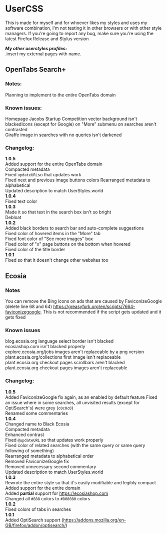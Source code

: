 # UserCSS
This is made for myself and for whoever likes my styles and uses my software combination, I'm not testing it in other browsers or with other style managers. If you're going to report any bug, make sure you're using the latest Firefox Release and Stylus version

***My other userstyles profiles:***<br>
.insert my external pages with name.

## OpenTabs Search+ <!--********************************************************************************************************************************************-->
### Notes:
Planning to implement to the entire OpenTabs domain
### Known issues:
Homepage Jacobs Startup Competition vector background isn't<br>
blackedIcons (except for Google) on "More" submenu on searches aren't contrasted<br>
Giraffe image in searches with no queries isn't darkened<br>
### Changelog:
**1.0.5**<br>
Added support for the entire OpenTabs domain<br>
Compacted metadata<br>
Fixed `updateURL`so that updates work<br>
Fixed next and previous image buttons colors
Rearranged metadata to alphabetical<br>
Updated description to match UserStyles.world<br>
**1.0.4**<br>
Fixed text color<br>
**1.0.3**<br>
Made it so that text in the search box isn't so bright<br>
Debloat<br>
**1.0.2**<br>
Added black borders to search bar and auto-complete suggestions<br>
Fixed color of hovered items in the "More" tab<br>
Fixed font color of "See more images" box<br>
Fixed color of "x" page buttons on the bottom when hovered<br>
Fixed color of the title border<br>
**1.0.1**<br>
Fixed so that it doesn't change other websites too
## Ecosia <!--******************************************************************************************************************************************************-->
### Notes
You can remove the Bing icons on ads that are caused by FaviconizeGoogle (delete line 68 and 64) https://greasyfork.org/en/scripts/7664-faviconizegoogle. This is not recommended if the script gets updated and it gets fixed
### Known issues
blog.ecosia.org language select border isn't blacked<br>
ecosiashop.com isn't blacked properly<br>
explore.ecosia.org/jobs images aren't replaceable by a png version<br>
plant.ecosia.org/collections first image isn't replaceable<br>
plant.ecosia.org checkout pages scrollbars aren't blacked<br>
plant.ecosia.org checkout pages images aren't replaceable
### Changelog:
**1.0.5**<br>
Added FaviconizeGoogle fix again, as an enabled by default feature
Fixed an issue where in some searches, all unvisited results (except for OptiSearch's) were grey (`c0c0c0`)<br>
Renamed some commentaries<br>
**1.0.4**<br>
Changed name to Black Ecosia<br>
Compacted metadata<br>
Enhanced contrast<br>
Fixed `@updateURL` so that updates work properly<br>
Fixed color of related searches (with the same query or same query following of something)<br>
Rearranged metadata to alphabetical order<br>
Removed FaviconizeGoogle fix<br>
Removed unnecessary second commentary<br>
Updated description to match UserStyles.world<br>
**1.0.3**<br>
Rewrote the entire style so that it's easily modifiable and legibly compact<br>
Added support for the entire domain<br>
Added **partial** support for https://ecosiashop.com<br>
Changed all `#888` colors to `#808080` colors<br>
**1.0.2**<br>
Fixed colors of tabs in searches<br>
**1.0.1**<br>
Added OptiSearch support (https://addons.mozilla.org/en-GB/firefox/addon/optisearch/)
